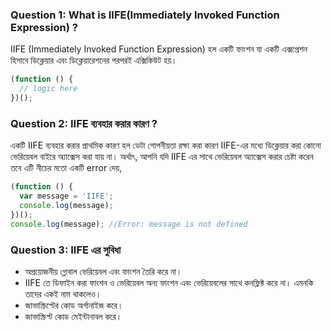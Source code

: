 ### Question 1: What is IIFE(Immediately Invoked Function Expression) ?

IIFE (Immediately Invoked Function Expression) হল একটি ফাংশন যা একটি এক্সপ্রেশন হিসাবে ডিক্লেয়ার এবং ডিক্লেয়ারেশনের পরপরই এক্সিকিউট হয়।

```js
(function () {
  // logic here
})();
```

### Question 2: IIFE ব্যবহার করার কারণ ?

একটি IIFE ব্যবহার করার প্রাথমিক কারণ হল ডেটা গোপনীয়তা রক্ষা করা কারণ IIFE-এর মধ্যে ডিক্লেয়ার করা কোনো ভেরিয়েবল বাইরে অ্যাক্সেস করা যায় না। অর্থাৎ, আপনি যদি IIFE এর সাথে ভেরিয়েবল অ্যাক্সেস করার চেষ্টা করেন তবে এটি নীচের মতো একটি error দেয়,

```js
(function () {
  var message = 'IIFE';
  console.log(message);
})();
console.log(message); //Error: message is not defined
```

### Question 3: IIFE এর সুবিধা

- অপ্রয়োজনীয় গ্লোবাল ভেরিয়েবল এবং ফাংশন তৈরি করে না।
- IIFE তে ডিফাইন করা ফাংশন ও ভেরিয়েবল অন্য ফাংশন এবং ভেরিয়েবলের সাথে কনফ্লিক্ট করে না। এমনকি তাদের একই নাম থাকলেও।
- জাভাস্ক্রিপ্টের কোড অর্গানাইজ করে।
- জাভাস্ক্রিপ্ট কোড মেইন্টানাবল করে।
